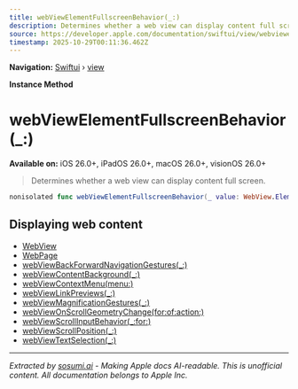 ```yaml
---
title: webViewElementFullscreenBehavior(_:)
description: Determines whether a web view can display content full screen.
source: https://developer.apple.com/documentation/swiftui/view/webviewelementfullscreenbehavior(_:)
timestamp: 2025-10-29T00:11:36.462Z
---
```


**Navigation:** [Swiftui](/documentation/swiftui) › [view](/documentation/swiftui/view)

**Instance Method**

# webViewElementFullscreenBehavior(_:)

**Available on:** iOS 26.0+, iPadOS 26.0+, macOS 26.0+, visionOS 26.0+

> Determines whether a web view can display content full screen.

```swift
nonisolated func webViewElementFullscreenBehavior(_ value: WebView.ElementFullscreenBehavior) -> some View
```

## Displaying web content

- [WebView](/documentation/WebKit/WebView-swift.struct)
- [WebPage](/documentation/WebKit/WebPage)
- [webViewBackForwardNavigationGestures(_:)](/documentation/swiftui/view/webviewbackforwardnavigationgestures(_:))
- [webViewContentBackground(_:)](/documentation/swiftui/view/webviewcontentbackground(_:))
- [webViewContextMenu(menu:)](/documentation/swiftui/view/webviewcontextmenu(menu:))
- [webViewLinkPreviews(_:)](/documentation/swiftui/view/webviewlinkpreviews(_:))
- [webViewMagnificationGestures(_:)](/documentation/swiftui/view/webviewmagnificationgestures(_:))
- [webViewOnScrollGeometryChange(for:of:action:)](/documentation/swiftui/view/webviewonscrollgeometrychange(for:of:action:))
- [webViewScrollInputBehavior(_:for:)](/documentation/swiftui/view/webviewscrollinputbehavior(_:for:))
- [webViewScrollPosition(_:)](/documentation/swiftui/view/webviewscrollposition(_:))
- [webViewTextSelection(_:)](/documentation/swiftui/view/webviewtextselection(_:))

---

*Extracted by [sosumi.ai](https://sosumi.ai) - Making Apple docs AI-readable.*
*This is unofficial content. All documentation belongs to Apple Inc.*
